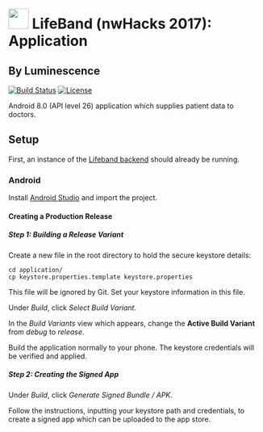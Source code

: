 # <img src="./img/icon.png" width="40"> LifeBand (nwHacks 2017): Application

## By Luminescence

[![Build Status](https://travis-ci.org/nwHacks2017/application.svg?branch=master)](https://travis-ci.org/nwHacks2017/application)
[![License](https://img.shields.io/github/license/mashape/apistatus.svg)](https://github.com/nwHacks2017/application/blob/master/LICENSE)

Android 8.0 (API level 26) application which supplies patient data to doctors.

## Setup

First, an instance of the [Lifeband backend](https://github.com/nwHacks2017/backend) should already be running.

### Android

Install [Android Studio](https://developer.android.com/studio/) and import the project.

#### Creating a Production Release

##### Step 1: Building a Release Variant

Create a new file in the root directory to hold the secure keystore details:
```shell
cd application/
cp keystore.properties.template keystore.properties
```

This file will be ignored by Git. Set your keystore information in this file.

Under _Build_, click _Select Build Variant_.

In the _Build Variants_ view which appears, change the **Active Build Variant** from _debug_ to _release_.

Build the application normally to your phone. The keystore credentials will be verified and applied.

##### Step 2: Creating the Signed App

Under _Build_, click _Generate Signed Bundle / APK_.

Follow the instructions, inputting your keystore path and credentials, to create a signed app which can be uploaded to the app store.

